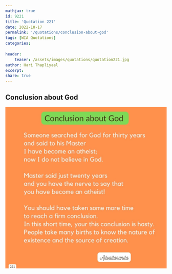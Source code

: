 ```yaml
---
mathjax: true
id: 9221
title: 'Quotation 221'
date: 2022-10-17
permalink: '/quotations/conclusion-about-god'
tags: [WIA Quotations] 
categories: 

header:
    teaser: /assets/images/quotations/quotation221.jpg
author: Hari Thapliyaal 
excerpt:
share: true 
---
```


## Conclusion about God

![Conclusion about God](/assets/images/quotations/quotation221.jpg)
